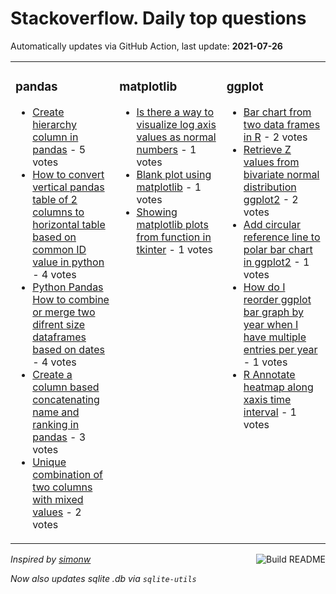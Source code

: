 # Stackoverflow. Daily top questions 

Automatically updates via GitHub Action, last update: **<!-- date starts -->2021-07-26<!-- date ends -->**


<table><tr><td valign="top" width="33%">

### pandas
<!-- pandas starts -->
* [Create hierarchy column in pandas](https://stackoverflow.com/questions/68530492/create-hierarchy-column-in-pandas) - 5 votes
* [How to convert vertical pandas table of 2 columns to horizontal table based on common ID value in python](https://stackoverflow.com/questions/68535933/how-to-convert-vertical-pandas-table-of-2-columns-to-horizontal-table-based-on-c) - 4 votes
* [Python Pandas How to combine or merge two difrent size dataframes based on dates](https://stackoverflow.com/questions/68531077/python-pandas-how-to-combine-or-merge-two-difrent-size-dataframes-based-on-date) - 4 votes
* [Create a column based concatenating name and ranking in pandas](https://stackoverflow.com/questions/68524446/create-a-column-based-concatenating-name-and-ranking-in-pandas) - 3 votes
* [Unique combination of two columns with mixed values](https://stackoverflow.com/questions/68531779/unique-combination-of-two-columns-with-mixed-values) - 2 votes
<!-- pandas ends -->
</td><td valign="top" width="34%">


### matplotlib
<!-- matplotlib starts -->
* [Is there a way to visualize log axis values as normal numbers](https://stackoverflow.com/questions/68531209/is-there-a-way-to-visualize-log-axis-values-as-normal-numbers) - 1 votes
* [Blank plot using matplotlib](https://stackoverflow.com/questions/68533950/blank-plot-using-matplotlib) - 1 votes
* [Showing matplotlib plots from function in tkinter](https://stackoverflow.com/questions/68525554/showing-matplotlib-plots-from-function-in-tkinter) - 1 votes
<!-- matplotlib ends -->
</td><td valign="top" width="34%">


### ggplot
<!-- ggplot2 starts -->
* [Bar chart from two data frames in R](https://stackoverflow.com/questions/68528637/bar-chart-from-two-data-frames-in-r) - 2 votes
* [Retrieve Z values from bivariate normal distribution ggplot2](https://stackoverflow.com/questions/68534225/retrieve-z-values-from-bivariate-normal-distribution-ggplot2) - 2 votes
* [Add circular reference line to polar bar chart in ggplot2](https://stackoverflow.com/questions/68535993/add-circular-reference-line-to-polar-bar-chart-in-ggplot2) - 1 votes
* [How do I reorder ggplot bar graph by year when I have multiple entries per year](https://stackoverflow.com/questions/68535814/how-do-i-reorder-ggplot-bar-graph-by-year-when-i-have-multiple-entries-per-year) - 1 votes
* [R Annotate heatmap along xaxis time interval](https://stackoverflow.com/questions/68524623/r-annotate-heatmap-along-x-axis-time-interval) - 1 votes
<!-- ggplot2 ends -->
</td></tr></table>

<a href="https://github.com/hp0404/hp0404/actions"><img src="https://github.com/hp0404/hp0404/workflows/Build%20README/badge.svg" align="right" alt="Build README"></a> <p>*Inspired by  [simonw](https://github.com/simonw/simonw)*</p> <p> *Now also updates sqlite .db via `sqlite-utils`* </p>
